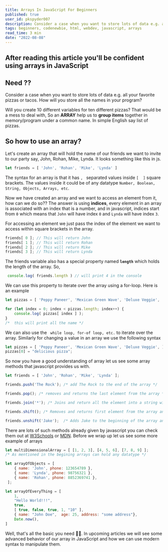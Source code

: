 ```yaml
---
title: Arrays In JavaScript For Beginners
published: true
user_id: pkspyder007
description: Consider a case when you want to store lots of data e.g. all your favorite pizzas or tacos. How will you store all the names in your program? Will you create 10 different variables for ten different pizzas?.
tags: beginners, codenewbie, html, webdev, javascript, arrays
read_time: 3 min
date: "2022-08-08"
---
```


## After reading this article you'll be confident using arrays in JavaScript 

## Need ??
Consider a case when you want to store lots of data e.g. all your favorite pizzas or tacos. How will you store all the names in your program?

Will you create 10 different variables for ten different pizzas? That would be a mess to deal with, So an **ARRAY** help us to **group items** together in memory/program under a common name. In simple English say list of pizzas.

## So how to use an array?

Let's create an array that will hold the name of our friends we want to invite to our party say, John, Rohan, Mike, Lynda.  It looks something like this in js.

```js
let friends = [ 'John', 'Rohan', 'Mike', 'Lynda' ]
```

The syntax for an array is that it has ```, ``` separated values inside ``` [  ] ``` square brackets. The values inside it could be of any datatype ``` Number, Boolean, String, Objects, Arrays, etc ```.

Now we have created an array and we want to access an element from it, how can we do so?? The answer is using **indices**, every element in an array is associated with an index that is a number, and in javascript, indices start from `0` which means that `John` will have index `0` and `Lynda` will have index `3`.

For accessing an element we just pass the index of the element we want to access within square brackets in the array.

```js
friends[ 0 ]; // This will return John
friends[ 1 ]; // This will return Rohan
friends[ 2 ]; // This will return Mike
friends[ 3 ]; // This will return Lynda
```

The friends variable also has a special property named **`length`** which holds the length of the array. So,
```js
 console.log( friends.length ) // will print 4 in the console
```

We can use this property to iterate over the array using a for-loop.
Here is an example
```js
let pizzas = [ 'Peppy Paneer', 'Mexican Green Wave', 'Deluxe Veggie', 'Veg Extravaganza', 'CHEESE N CORN' ];

for (let index = 0; index < pizzas.length; index++) {
    console.log( pizzas[ index ] );
}
/*  this will print all the name */
```

We can also use the ` while loop, for-of loop, etc.` to iterate over the array. 
Similarly for changing a value in an array we use the following syntax

```js
let pizzas = [ 'Peppy Paneer', 'Mexican Green Wave', 'Deluxe Veggie', ];
pizzas[0] = "delicious pizza";
```

So now you have a good understanding of array let us see some array methods that javascript provides us with.

```js
let friends = [ 'John', 'Rohan', 'Mike', 'Lynda' ];

friends.push('The Rock'); /* add The Rock to the end of the array */

friends.pop(); /* removes and returns the last element from the array */

friends.join('*'); /* Joins and return all the element into a string with the provided character */

friends.shift(); /* Removes and returns first element from the array and shifts all the remaining element to a lower index */

friends.unshift('Jake');  /* Adds Jake to the beginning of the array and shifts other elements to a higher index */
```

There are lots of such methods already given by javascript you can check them out at  [W3Schools](https://www.w3schools.com/js/js_array_methods.asp) or  [MDN](https://developer.mozilla.org/en-US/docs/Web/JavaScript/Reference/Global_Objects/Array#).
Before we wrap up let us see some more example of arrays

```js
let multiDimensionalArray = [ [1, 2, 3], [4, 5, 6], [7, 8, 9] ];
/* As mentioned in the begining arrays can hold any datatype */

let arrayOfObjects = [ 
    { name: 'John', phone: 123654789 },
    { name: 'Lynda', phone: 98756321 },
    { name: 'Rohan', phone: 8852369741 },
 ];

let arrayOfEveryThing = [
    1,
    "Hello World!!!",
    true,
    [ true, false, true, 1, "10" ],
    { name: "John Doe",  age: 25, address: "some address"},
    Date.now(),
]
```

Well, that's all the basic you need 🎉🎉. In upcoming articles we will see some advanced behavior of our array in JavaScript and how we can use modern syntax to manipulate them.